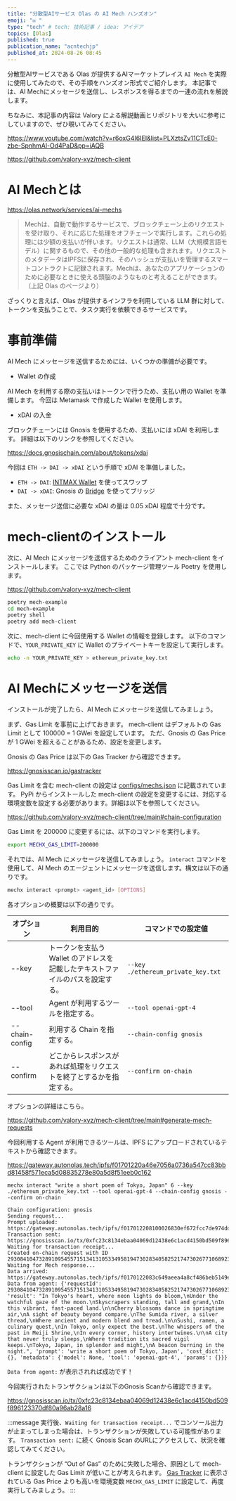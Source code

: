 ```yaml
---
title: "分散型AIサービス Olas の AI Mech ハンズオン"
emoji: "✉️ "
type: "tech" # tech: 技術記事 / idea: アイデア
topics: [Olas]
published: true
publication_name: "acntechjp"
published_at: 2024-08-26 08:45
---
```


分散型AIサービスである Olas が提供するAIマーケットプレイス `AI Mech` を実際に使用してみたので、その手順をハンズオン形式でご紹介します。
本記事では、AI Mechにメッセージを送信し、レスポンスを得るまでの一連の流れを解説します。

ちなみに、本記事の内容は Valory による解説動画とリポジトリを大いに参考にしていますので、ぜひ覗いてみてください。

https://www.youtube.com/watch?v=r6oxG4I6IEI&list=PLXztsZv11CTcE0-zbe-SpnhmAl-Od4PaD&pp=iAQB

https://github.com/valory-xyz/mech-client


# AI Mechとは

https://olas.network/services/ai-mechs

> Mechは、自動で動作するサービスで、ブロックチェーン上のリクエストを受け取り、それに応じた処理をオフチェーンで実行します。これらの処理には少額の支払いが伴います。リクエストは通常、LLM（大規模言語モデル）に関するもので、その他の一般的な処理も含まれます。リクエストのメタデータはIPFSに保存され、そのハッシュが支払いを管理するスマートコントラクトに記録されます。Mechは、あなたのアプリケーションのために必要なときに使える頭脳のようなものと考えることができます。（上記 Olas のページより）

ざっくりと言えば、Olas が提供するインフラを利用している LLM 群に対して、トークンを支払うことで、タスク実行を依頼できるサービスです。

# 事前準備

AI Mech にメッセージを送信するためには、いくつかの準備が必要です。

- Wallet の作成

AI Mech を利用する際の支払いはトークンで行うため、支払い用の Wallet を準備します。
今回は Metamask で作成した Wallet を使用します。

- xDAI の入金

ブロックチェーンには Gnosis を使用するため、支払いには xDAI を利用します。
詳細は以下のリンクを参照してください。

https://docs.gnosischain.com/about/tokens/xdai

今回は `ETH -> DAI -> xDAI` という手順で xDAI を準備しました。

- `ETH -> DAI`: [INTMAX Wallet](https://wallet.intmax.io/) を使ってスワップ
- `DAI -> xDAI`: Gnosis の [Bridge](https://bridge.gnosischain.com/) を使ってブリッジ

また、メッセージ送信に必要な xDAI の量は 0.05 xDAI 程度で十分です。


# mech-clientのインストール

次に、AI Mech にメッセージを送信するためのクライアント mech-client をインストールします。
ここでは Python のパッケージ管理ツール Poetry を使用します。

https://github.com/valory-xyz/mech-client

```bash
poetry mech-example
cd mech-example
poetry shell
poetry add mech-client
```

次に、mech-client に今回使用する Wallet の情報を登録します。
以下のコマンドで、`YOUR_PRIVATE_KEY` に Wallet のプライベートキーを設定して実行します。

```bash
echo -n YOUR_PRIVATE_KEY > ethereum_private_key.txt
```

# AI Mechにメッセージを送信

インストールが完了したら、AI Mech にメッセージを送信してみましょう。

まず、Gas Limit を事前に上げておきます。
mech-client はデフォルトの Gas Limit として 100000 = 1 GWei を設定しています。
ただ、Gnosis の Gas Price が 1 GWei を超えることがあるため、設定を変更します。

Gnosis の Gas Price は以下の Gas Tracker から確認できます。

https://gnosisscan.io/gastracker

Gas Limit を含む mech-client の設定は [configs/mechs.json](https://github.com/valory-xyz/mech-client/blob/main/mech_client/configs/mechs.json) に記載されています。
PyPi からインストールした mech-client の設定を変更するには、対応する環境変数を設定する必要があります。詳細は以下を参照してください。

https://github.com/valory-xyz/mech-client/tree/main#chain-configuration

Gas Limit を 200000 に変更するには、以下のコマンドを実行します。

```bash
export MECHX_GAS_LIMIT=200000
```

それでは、AI Mech にメッセージを送信してみましょう。
`interact` コマンドを使用して、AI Mech のエージェントにメッセージを送信します。構文は以下の通りです。

```bash
mechx interact <prompt> <agent_id> [OPTIONS]
```

各オプションの概要は以下の通りです。

| オプション     | 利用目的                                                                     | コマンドでの設定値                 |
| -------------- | ---------------------------------------------------------------------------- | ---------------------------------- |
| --key          | トークンを支払う Wallet のアドレスを記載したテキストファイルのパスを設定する。 | `--key ./ethereum_private_key.txt` |
| --tool         | Agent が利用するツールを指定する。                                           | `--tool openai-gpt-4`              |
| --chain-config | 利用する Chain を指定する。                                                  | `--chain-config gnosis`            |
| --confirm      | どこからレスポンスがあれば処理をリクエストを終了とするかを指定する。         | `--confirm on-chain`               |

オプションの詳細はこちら。

https://github.com/valory-xyz/mech-client/tree/main#generate-mech-requests

今回利用する Agent が利用できるツールは、IPFS にアップロードされているテキストから確認できます。

https://gateway.autonolas.tech/ipfs/f01701220a46e7056a0736a547cc83bbd81458f571eca5d08835278e80a5d8f51eeb0c162


```bash: 実行コマンド
mechx interact "write a short poem of Tokyo, Japan" 6 --key ./ethereum_private_key.txt --tool openai-gpt-4 --chain-config gnosis --confirm on-chain
```

```bash: 実行結果
Chain configuration: gnosis
Sending request...
Prompt uploaded: https://gateway.autonolas.tech/ipfs/f017012208100026830ef672fcc7de974ddd8ba535565c686c2381860ff3c167c024c1bab
Transaction sent: https://gnosisscan.io/tx/0xfc23c8134ebaa04069d12438e6c1acd4150bd509f896123370df80a96ab28a16
Waiting for transaction receipt...
Created on-chain request with ID 29308410473289109545571513413105334958194730283405825217473026771068923712621
Waiting for Mech response...
Data arrived: https://gateway.autonolas.tech/ipfs/f0170122083c649aeea4a8cf486beb5149e45232ce46224b1803ac5b818bbfe2c0a4174c7
Data from agent: {'requestId': 29308410473289109545571513413105334958194730283405825217473026771068923712621, 'result': "In Tokyo's heart, where neon lights do bloom,\nUnder the watchful gaze of the moon.\nSkyscrapers standing, tall and grand,\nIn this vibrant, fast-paced land.\n\nCherry blossoms dance in springtime air,\nA sight of beauty beyond compare.\nThe Sumida river, a silver thread,\nWhere ancient and modern blend and tread.\n\nSushi, ramen, a culinary quest,\nIn Tokyo, only expect the best.\nThe whispers of the past in Meiji Shrine,\nIn every corner, history intertwines.\n\nA city that never truly sleeps,\nWhere tradition its sacred vigil keeps.\nTokyo, Japan, in splendor and might,\nA beacon burning in the night.", 'prompt': 'write a short poem of Tokyo, Japan', 'cost_dict': {}, 'metadata': {'model': None, 'tool': 'openai-gpt-4', 'params': {}}}
```

`Data from agent:` が表示されれば成功です！

今回実行されたトランザクションは以下のGnosis Scanから確認できます。

https://gnosisscan.io/tx/0xfc23c8134ebaa04069d12438e6c1acd4150bd509f896123370df80a96ab28a16

:::message
実行後、`Waiting for transaction receipt...` でコンソール出力が止まってしまった場合は、トランザクションが失敗している可能性があります。
`Transaction sent:` に続く Gnosis Scan のURLにアクセスして、状況を確認してみてください。
<!-- textlint-disable -->
トランザクションが “Out of Gas” のために失敗した場合、原因として mech-client に設定した Gas Limit が低いことが考えられます。
[Gas Tracker](https://gnosisscan.io/gastracker) に表示されている Gas Price よりも高いを環境変数 `MECHX_GAS_LIMIT` に設定して、再度実行してみましょう。
:::
<!-- textlint-enable -->